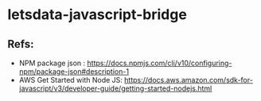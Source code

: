 # letsdata-javascript-bridge


## Refs:
* NPM  package json : https://docs.npmjs.com/cli/v10/configuring-npm/package-json#description-1
* AWS Get Started with Node JS: https://docs.aws.amazon.com/sdk-for-javascript/v3/developer-guide/getting-started-nodejs.html
